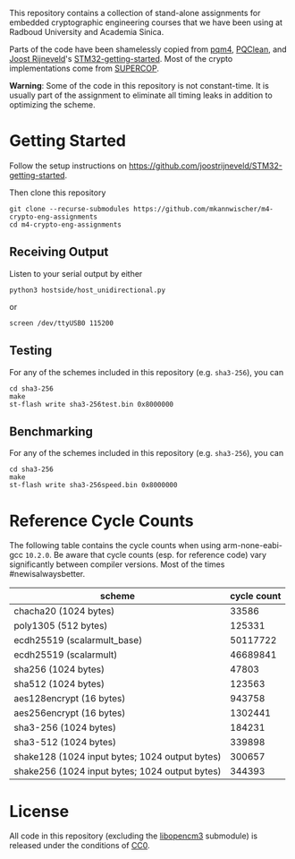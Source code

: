 This repository contains a collection of stand-alone assignments for embedded cryptographic engineering courses that we have been using at Radboud University
and Academia Sinica.

Parts of the code have been shamelessly copied from [pqm4](https://github.com/mupq/pqm4), [PQClean](https://github.com/PQClean/PQClean), and 
[Joost Rijneveld](https://joostrijneveld.nl/)'s [STM32-getting-started](https://github.com/joostrijneveld/STM32-getting-started).
Most of the crypto implementations come from [SUPERCOP](https://bench.cr.yp.to/supercop.html). 

**Warning**: Some of the code in this repository is not constant-time. It is
usually part of the assignment to eliminate all timing leaks in addition to
optimizing the scheme.


# Getting Started
Follow the setup instructions on https://github.com/joostrijneveld/STM32-getting-started. 

Then clone this repository
```
git clone --recurse-submodules https://github.com/mkannwischer/m4-crypto-eng-assignments
cd m4-crypto-eng-assignments
```

## Receiving Output
Listen to your serial output by either
```
python3 hostside/host_unidirectional.py
```

or 

```
screen /dev/ttyUSB0 115200
```

## Testing 
For any of the schemes included in this repository (e.g. `sha3-256`), you can 
```
cd sha3-256
make 
st-flash write sha3-256test.bin 0x8000000
```
## Benchmarking 

For any of the schemes included in this repository (e.g. `sha3-256`), you can 
```
cd sha3-256
make 
st-flash write sha3-256speed.bin 0x8000000
```


# Reference Cycle Counts

The following table contains the cycle counts when using arm-none-eabi-gcc `10.2.0`.
Be aware that cycle counts (esp. for reference code) vary significantly between
compiler versions. Most of the times #newisalwaysbetter.

| scheme                                            | cycle count |
| ------------------------------------------------- | ----------- |
| chacha20 (1024 bytes)                             | 33586       |
| poly1305 (512 bytes)                              | 125331      |
| ecdh25519 (scalarmult_base)                       | 50117722    |
| ecdh25519 (scalarmult)                            | 46689841    |
| sha256 (1024 bytes)                               | 47803       |
| sha512 (1024 bytes)                               | 123563      |
| aes128encrypt (16 bytes)                          | 943758      |
| aes256encrypt (16 bytes)                          | 1302441     |
| sha3-256 (1024 bytes)                             | 184231      |
| sha3-512 (1024 bytes)                             | 339898      |
| shake128 (1024 input bytes; 1024 output bytes)    | 300657      |
| shake256 (1024 input bytes; 1024 output bytes)    | 344393      |

# License
All code in this repository (excluding the [libopencm3](https://github.com/libopencm3/libopencm3) submodule) is released under the conditions of [CC0](https://creativecommons.org/publicdomain/zero/1.0/).
